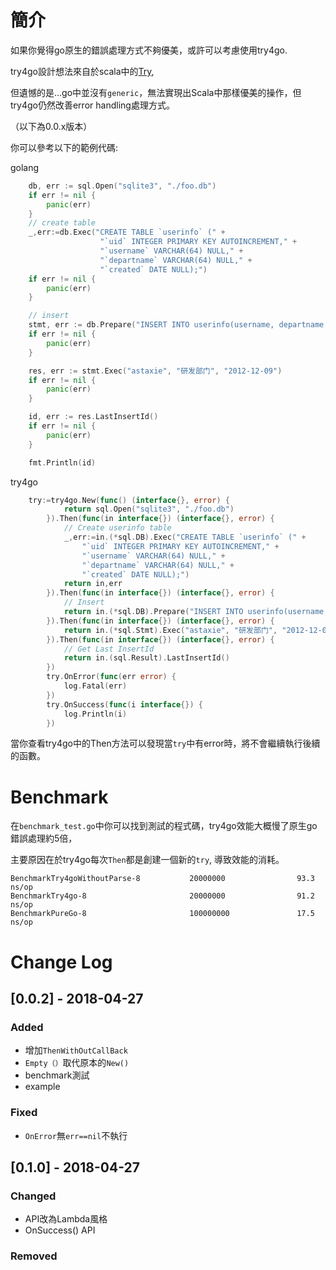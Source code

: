 # 簡介
如果你覺得go原生的錯誤處理方式不夠優美，或許可以考慮使用try4go.

try4go設計想法來自於scala中的[Try](https://www.scala-lang.org/api/2.12.4/scala/util/Try.html), 

但遺憾的是...go中並沒有```generic```，無法實現出Scala中那樣優美的操作，但try4go仍然改善error handling處理方式。

（以下為0.0.x版本）

你可以參考以下的範例代碼:

golang
```go
    db, err := sql.Open("sqlite3", "./foo.db")
    if err != nil {
        panic(err)
    }
    // create table
    _,err:=db.Exec("CREATE TABLE `userinfo` (" +
        			"`uid` INTEGER PRIMARY KEY AUTOINCREMENT," +
        			"`username` VARCHAR(64) NULL," +
        			"`departname` VARCHAR(64) NULL," +
        			"`created` DATE NULL);")
    if err != nil {
        panic(err)
    }

    // insert
    stmt, err := db.Prepare("INSERT INTO userinfo(username, departname, created) values(?,?,?)")
    if err != nil {
        panic(err)
    }

    res, err := stmt.Exec("astaxie", "研发部门", "2012-12-09")
    if err != nil {
        panic(err)
    }

    id, err := res.LastInsertId()
    if err != nil {
        panic(err)
    }

    fmt.Println(id)
```

try4go
```go
    try:=try4go.New(func() (interface{}, error) {
    		return sql.Open("sqlite3", "./foo.db")
    	}).Then(func(in interface{}) (interface{}, error) {
    		// Create userinfo table
    		_,err:=in.(*sql.DB).Exec("CREATE TABLE `userinfo` (" +
    			"`uid` INTEGER PRIMARY KEY AUTOINCREMENT," +
    			"`username` VARCHAR(64) NULL," +
    			"`departname` VARCHAR(64) NULL," +
    			"`created` DATE NULL);")
    		return in,err
    	}).Then(func(in interface{}) (interface{}, error) {
    		// Insert
    		return in.(*sql.DB).Prepare("INSERT INTO userinfo(username, departname, created) values(?,?,?)")
    	}).Then(func(in interface{}) (interface{}, error) {
    		return in.(*sql.Stmt).Exec("astaxie", "研发部门", "2012-12-09")
    	}).Then(func(in interface{}) (interface{}, error) {
    		// Get Last InsertId
    		return in.(sql.Result).LastInsertId()
    	})
    	try.OnError(func(err error) {
    		log.Fatal(err)
    	})
    	try.OnSuccess(func(i interface{}) {
    		log.Println(i)
    	})

```

當你查看try4go中的Then方法可以發現當```try```中有error時，將不會繼續執行後續的函數。
# Benchmark
在```benchmark_test.go```中你可以找到測試的程式碼，try4go效能大概慢了原生go錯誤處理約5倍，

主要原因在於try4go每次```Then```都是創建一個新的```try```, 導致效能的消耗。
```
BenchmarkTry4goWithoutParse-8           20000000                93.3 ns/op
BenchmarkTry4go-8                       20000000                91.2 ns/op
BenchmarkPureGo-8                       100000000               17.5 ns/op

```
# Change Log

## [0.0.2] - 2018-04-27
### Added
- 增加```ThenWithOutCallBack```
- ```Empty（）```取代原本的```New()```
- benchmark測試
- example

### Fixed
- ```OnError```無```err==nil```不執行


## [0.1.0] - 2018-04-27

### Changed
- API改為Lambda風格
- OnSuccess() API


### Removed

